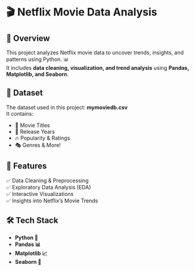 # 🎬 Netflix Movie Data Analysis

## 📌 Overview
This project analyzes Netflix movie data to uncover trends, insights, and patterns using Python. 📊  
It includes **data cleaning, visualization, and trend analysis** using **Pandas, Matplotlib, and Seaborn**.

## 📂 Dataset
The dataset used in this project: **mymoviedb.csv**  
It contains:
- 🎥 Movie Titles  
- 📆 Release Years  
- 🔥 Popularity & Ratings  
- 🎭 Genres & More!

## 🚀 Features
✅ Data Cleaning & Preprocessing  
✅ Exploratory Data Analysis (EDA)  
✅ Interactive Visualizations  
✅ Insights into Netflix’s Movie Trends  

## 🛠️ Tech Stack
- **Python 🐍**
- **Pandas 📊**
- **Matplotlib 📈**
- **Seaborn 🎨**
